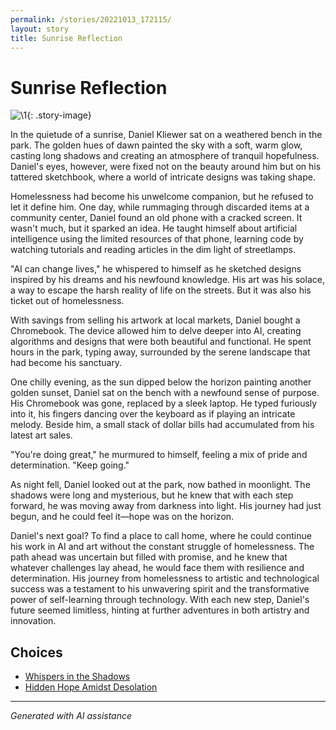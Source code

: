 ```yaml
---
permalink: /stories/20221013_172115/
layout: story
title: Sunrise Reflection
---
```


# Sunrise Reflection

![\1](/input_images/20221013_172115){: .story-image}

In the quietude of a sunrise, Daniel Kliewer sat on a weathered bench in the park. The golden hues of dawn painted the sky with a soft, warm glow, casting long shadows and creating an atmosphere of tranquil hopefulness. Daniel's eyes, however, were fixed not on the beauty around him but on his tattered sketchbook, where a world of intricate designs was taking shape.

Homelessness had become his unwelcome companion, but he refused to let it define him. One day, while rummaging through discarded items at a community center, Daniel found an old phone with a cracked screen. It wasn't much, but it sparked an idea. He taught himself about artificial intelligence using the limited resources of that phone, learning code by watching tutorials and reading articles in the dim light of streetlamps.

"AI can change lives," he whispered to himself as he sketched designs inspired by his dreams and his newfound knowledge. His art was his solace, a way to escape the harsh reality of life on the streets. But it was also his ticket out of homelessness.

With savings from selling his artwork at local markets, Daniel bought a Chromebook. The device allowed him to delve deeper into AI, creating algorithms and designs that were both beautiful and functional. He spent hours in the park, typing away, surrounded by the serene landscape that had become his sanctuary.

One chilly evening, as the sun dipped below the horizon painting another golden sunset, Daniel sat on the bench with a newfound sense of purpose. His Chromebook was gone, replaced by a sleek laptop. He typed furiously into it, his fingers dancing over the keyboard as if playing an intricate melody. Beside him, a small stack of dollar bills had accumulated from his latest art sales.

"You're doing great," he murmured to himself, feeling a mix of pride and determination. "Keep going."

As night fell, Daniel looked out at the park, now bathed in moonlight. The shadows were long and mysterious, but he knew that with each step forward, he was moving away from darkness into light. His journey had just begun, and he could feel it—hope was on the horizon.

Daniel's next goal? To find a place to call home, where he could continue his work in AI and art without the constant struggle of homelessness. The path ahead was uncertain but filled with promise, and he knew that whatever challenges lay ahead, he would face them with resilience and determination. His journey from homelessness to artistic and technological success was a testament to his unwavering spirit and the transformative power of self-learning through technology. With each new step, Daniel's future seemed limitless, hinting at further adventures in both artistry and innovation.


## Choices

* [Whispers in the Shadows](/stories/477085949_1376430796875724_8916528934155297778_n)
* [Hidden Hope Amidst Desolation](/stories/474775887_490715300428480_2081408431757738514_n)


---
*Generated with AI assistance*
